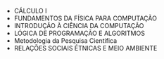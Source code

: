 * CÁLCULO I	
* FUNDAMENTOS DA FÍSICA PARA COMPUTAÇÃO	
* INTRODUÇÃO À CIÊNCIA DA COMPUTAÇÃO	
* LÓGICA DE PROGRAMAÇÃO E ALGORITMOS	
* Metodologia da Pesquisa Cientifica	
* RELAÇÕES SOCIAIS ÉTNICAS E MEIO AMBIENTE	

   
